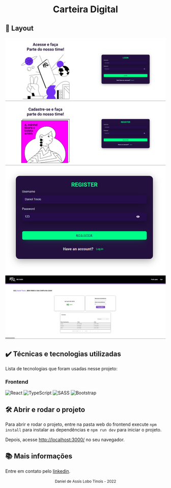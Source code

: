 <div align="center">
  <h1>Carteira Digital</h1>
</div>

## 📱 Layout

<div align="center">
  <img src="./src/assets/imgPrints/login.png" width="700" heigth="320">
  <img src="./src/assets/imgPrints/register.png" width="700" heigth="320">
  <img src="./src/assets/imgPrints/registerFunci.png" width="600" heigth="320">
  <img src="./src/assets/imgPrints/home.png"width="700" heigth="320">
</div>


## ✔️ Técnicas e tecnologias utilizadas
Lista de tecnologias que foram usadas nesse projeto:
<br>
### Frontend

![React](https://img.shields.io/badge/-REACT-brightgreen)
![TypeScript](https://img.shields.io/badge/-TYPESCRIPT-blue)
![SASS](https://img.shields.io/badge/-SASS-orange)
![Bootstrap](https://img.shields.io/badge/-BOOTSTRAP-red)

## 🛠️ Abrir e rodar o projeto

Para abrir e rodar o projeto, entre na pasta web do frontend execute `npm install` para instalar as dependências e `npm run dev` para iniciar o projeto.

Depois, acesse <a href="http://localhost:3000/">http://localhost:3000/</a> no seu navegador.

## 📚 Mais informações

Entre em contato pelo [linkedin](https://www.linkedin.com/in/daniel-tinois-7338a2244/).

<div align="center">
  <small>Daniel de Assis Lobo Tinois - 2022</small>
</div>
